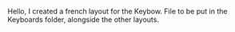 Hello, I created a french layout for the Keybow.
File to be put in the Keyboards folder, alongside the other layouts.
